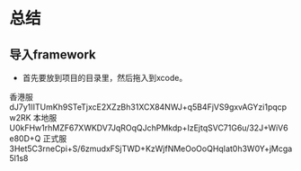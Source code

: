 # 总结

## 导入framework

- 首先要放到项目的目录里，然后拖入到xcode。

香港服
dJ7y1IITUmKh9STeTjxcE2XZzBh31XCX84NWJ+q5B4FjVS9gxvAGYzi1pqcpw2RK
本地服
U0kFHw1rhMZF67XWKDV7JqROqQJchPMkdp+IzEjtqSVC71G6u/32J+WiV6e80D+Q
正式服
3Het5C3rneCpi+S/6zmudxFSjTWD+KzWjfNMeOoOoQHqIat0h3W0Y+jMcga5l1s8



